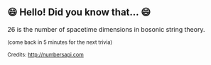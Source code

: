 ## :smile: Hello! Did you know that... :smile:
26 is the number of spacetime dimensions in bosonic string theory.

<sup>(come back in 5 minutes for the next trivia)</sup>


<sup>Credits: http://numbersapi.com</sup>
